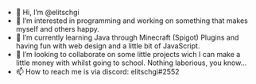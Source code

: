 - 👋 Hi, I’m @elitschgi
- 👀 I’m interested in programming and working on something that makes myself and others happy.
- 🌱 I’m currently learning Java through Minecraft (Spigot) Plugins and having fun with web design and a little bit of JavaScript.
- 💞️ I’m looking to collaborate on some little projects wich I can make a little money with whilst going to school. Nothing laborious, you know...
- 📫 How to reach me is via discord: elitschgi#2552

<!---
elitschgi/elitschgi is a ✨ special ✨ repository because its `README.md` (this file) appears on your GitHub profile.
You can click the Preview link to take a look at your changes.
--->
